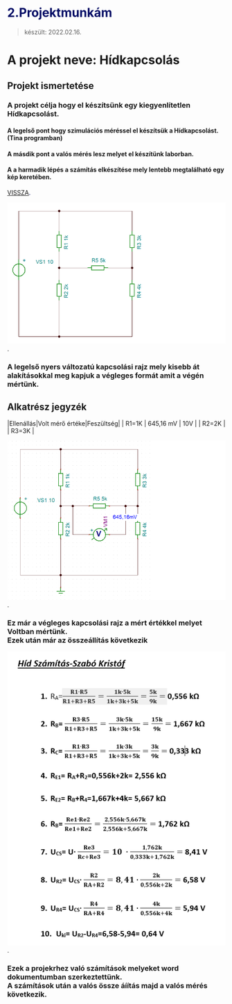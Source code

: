 # <span style="color:#000C66"> 2.Projektmunkám </span>
> készült: 2022.02.16.

# A projekt neve: Hídkapcsolás

## Projekt ismertetése 
### A projekt célja hogy el készítsünk egy kiegyenlítetlen Hídkapcsolást.
#### A legelső pont hogy szimulációs méréssel el készítsük a Hídkapcsolást. (Tina programban)
#### A másdik pont a valós mérés lesz melyet el készítünk laborban.
#### A a harmadik lépés a számítás elkészítése mely lentebb megtalálható egy kép keretében.

<span style="color:#000C66"> [VISSZA](https://ciganyvajda2005.github.io/Szabo-Kristof-Portfolio-/). </span>

![kapcsolasirajz](1.kep.png "a legelső kapcsolási rajz nyers változatban ").

### A legelső nyers változatú kapcsolási rajz mely kisebb át alakításokkal meg kapjuk a végleges formát amit a végén mértünk.

## Alkatrész jegyzék
|Ellenállás|Volt mérő értéke|Feszültség|
|   R1=1K  |    645,16 mV   |   10V    |
|   R2=2K  |
|   R3=3K  |

![kapcsolasirajz2](2.kep.png "a második már le mért kapcsolási rajz ").

### Ez már a végleges kapcsolási rajz a mért értékkel melyet Voltban mértünk. <br> Ezek után már az összeállítás következik 

![Szamitasok](szamitas.png "a második már le mért kapcsolási rajz ").
### Ezek a projekrhez való számítások melyeket word dokumentumban szerkeztettünk. <br> A számítások után a valós össze áíítás majd a valós mérés következik.

